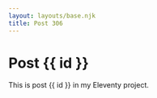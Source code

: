 ```yaml
---
layout: layouts/base.njk
title: Post 306
---
```


# Post {{ id }}

This is post {{ id }} in my Eleventy project.
